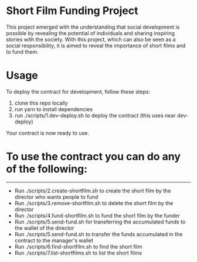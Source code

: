 # Short Film Funding Project

This project emerged with the understanding that social development is possible by revealing the potential of individuals and sharing inspiring stories with the society. With this project, which can also be seen as a social responsibility, it is aimed to reveal the importance of short films and to fund them.

# Usage	

To deploy the contract for development, follow these steps:
1.	clone this repo locally
2.	run yarn to install dependencies
3.	run ./scripts/1.dev-deploy.sh to deploy the contract (this uses near dev-deploy)

Your contract is now ready to use.

# To use the contract you can do any of the following:
----------------------------------------------------------------------------------------------
- Run ./scripts/2.create-shortfilm.sh to create the short film by the director who wants people to fund
- Run ./scripts/3.remove-shortfilm.sh to delete the short film by the director 
- Run ./scripts/4.fund-shortfilm.sh to fund the short film by the funder
- Run ./scripts/5.send-fund.sh for transferring the accumulated funds to the wallet of the director
- Run ./scripts/5.send-fund.sh to transfer the funds accumulated in the contract to the manager's wallet
- Run ./scripts/6.find-shortfilm.sh to find the short film 
- Run ./scripts/7.list-shortfilms.sh to list the short films


